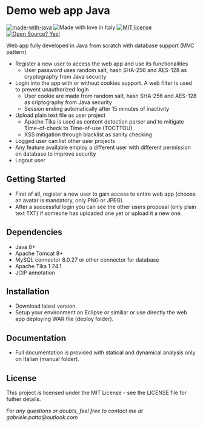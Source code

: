 # Demo web app Java
[![made-with-java](https://img.shields.io/badge/Made%20with-Java-1f425f.svg)](https://www.java.com/en/) ![Made with love in Italy](https://madewithlove.now.sh/it?colorB=%231472a4) [![MIT license](https://img.shields.io/badge/License-MIT-blue.svg)](https://opensource.org/licenses/MIT) [![Open Source? Yes!](https://badgen.net/badge/Open%20Source%20%3F/Yes%21/blue?icon=github)](https://github.com/Naereen/badges/)

Web app fully developed in Java from scratch with database support (MVC pattern)

* Register a new user to access the web app and use its functionalities
    * User password uses random salt, hash SHA-256 and AES-128 as cryptography from Java security
* Login into the app with or without cookies support. A web filter is used to prevent unauthorized login
    * User cookie are made from random salt, hash SHA-256 and AES-128 as criptography from Java security
    * Session ending automatically after 15 minutes of inactivity
* Upload plain text file as user project
    * Apache Tika is used as content detection parser and to mitigate Time-of-check to Time-of-use (TOCTTOU)
    * XSS mitigation through blacklist as sanity checking
* Logged user can list other user projects
* Any feature available employ a different user with different permission on database to improve security
* Logout user

## Getting Started

* First of all, register a new user to gain access to entire web app (choose an avatar is mandatory, only PNG or JPEG).
* After a successful login you can see the other users proposal (only plain text TXT) if someone has uploaded one yet or upload it a new one.

## Dependencies

* Java 8+
* Apache Tomcat 8+
* MySQL connector 8.0.27 or other connector for database
* Apache Tika 1.24.1
* JCIP annotation 

## Installation
* Download latest version.
* Setup your environment on Eclipse or similiar or use directly the web app deploying WAR file (deploy folder). 

## Documentation
* Full documentation is provided with statical and dynamical analysis only on Italian (manual folder).

## License

This project is licensed under the MIT License - see the LICENSE file for futher details.

_For any questions or doubts, feel free to contact me at gabriele.patta@outlook.com_